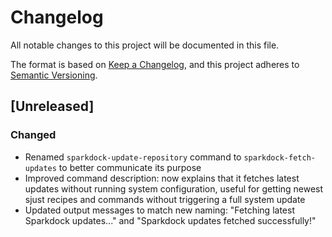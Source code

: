 # Changelog

All notable changes to this project will be documented in this file.

The format is based on [Keep a Changelog](https://keepachangelog.com/en/1.0.0/),
and this project adheres to [Semantic Versioning](https://semver.org/spec/v2.0.0.html).

## [Unreleased]

### Changed
- Renamed `sparkdock-update-repository` command to `sparkdock-fetch-updates` to better communicate its purpose
- Improved command description: now explains that it fetches latest updates without running system configuration, useful for getting newest sjust recipes and commands without triggering a full system update
- Updated output messages to match new naming: "Fetching latest Sparkdock updates..." and "Sparkdock updates fetched successfully!"